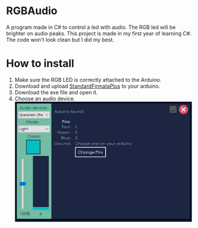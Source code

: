 # RGBAudio
A program made in C# to control a led with audio. The RGB led will be brighter on audio peaks. This project is made in my first year of learning C#. The code won't look clean but I did my best.
# How to install
1. Make sure the RGB LED is correctly attached to the Arduino.
1. Download and upload [StandardFirmataPlus](https://github.com/firmata/arduino) to your arduino.
1. Download the exe file and open it.
1. Choose an audio device.  
![Screenshot](images/screenshot.PNG)
